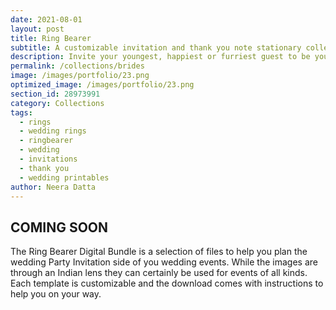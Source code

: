 ```yaml
---
date: 2021-08-01 
layout: post
title: Ring Bearer
subtitle: A customizable invitation and thank you note stationary collection
description: Invite your youngest, happiest or furriest guest to be your ring bearer or flower guy using this beautiful customizable set of digital files. 
permalink: /collections/brides
image: /images/portfolio/23.png
optimized_image: /images/portfolio/23.png
section_id: 28973991
category: Collections
tags:
  - rings
  - wedding rings
  - ringbearer
  - wedding
  - invitations
  - thank you
  - wedding printables
author: Neera Datta
---
```


## COMING SOON

The Ring Bearer Digital Bundle is a selection of files to help you plan the wedding Party Invitation side of you wedding events. While the images are through an Indian lens they can certainly be used for events of all kinds. Each template is customizable and the download comes with instructions to help you on your way. 
















